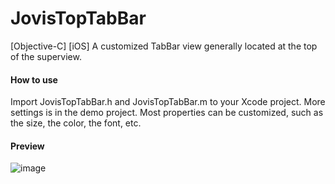 # JovisTopTabBar
[Objective-C] [iOS] A customized TabBar view generally located at the top of the superview.

#### How to use
Import JovisTopTabBar.h and JovisTopTabBar.m to your Xcode project. More settings is in the demo project. Most properties can be customized, such as the size, the color, the font, etc.

#### Preview
![image](https://github.com/ijovi23/JovisTopTabBar/blob/master/JovisTopTabBarDemo.gif)